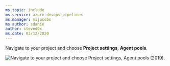 ```yaml
---
ms.topic: include
ms.service: azure-devops-pipelines
ms.manager: mijacobs
ms.author: sdanie
author: steved0x
ms.date: 02/12/2020
---
```


Navigate to your project and choose **Project settings**, **Agent pools**.

![Navigate to your project and choose Project settings, Agent pools (2019).](../../media/agent-queues-tab/agent-queues-2019.png)

